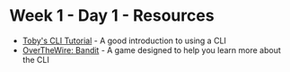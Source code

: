 # Week 1 - Day 1 - Resources

- [Toby's CLI Tutorial](./resources/cli.pdf) - A good introduction to using a CLI
- [OverTheWire: Bandit](https://overthewire.org/wargames/bandit/) - A game designed to help you learn more about the CLI
